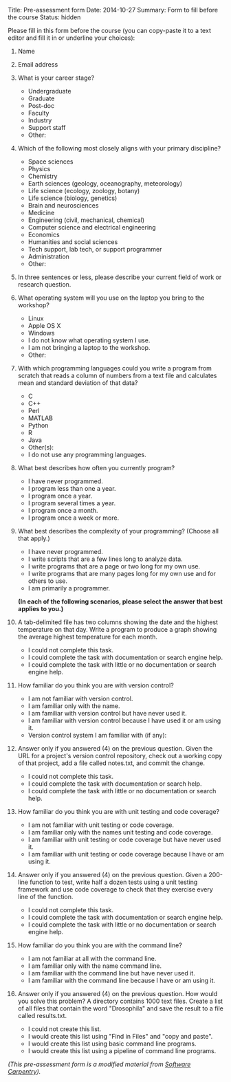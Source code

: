 Title: Pre-assessment form
Date: 2014-10-27
Summary: Form to fill before the course
Status: hidden

Please fill in this form before the course (you can copy-paste it to a text
editor and fill it in or underline your choices):

1.  Name

2.  Email address

3.  What is your career stage?
    - Undergraduate
    - Graduate
    - Post-doc
    - Faculty
    - Industry
    - Support staff
    - Other:

4.  Which of the following most closely aligns with your primary discipline?
    - Space sciences
    - Physics
    - Chemistry
    - Earth sciences (geology, oceanography, meteorology)
    - Life science (ecology, zoology, botany)
    - Life science (biology, genetics)
    - Brain and neurosciences
    - Medicine
    - Engineering (civil, mechanical, chemical)
    - Computer science and electrical engineering
    - Economics
    - Humanities and social sciences
    - Tech support, lab tech, or support programmer
    - Administration
    - Other:

5. In three sentences or less, please describe your current field of work or
   research question.

6. What operating system will you use on the laptop you bring to the workshop?
    - Linux
    - Apple OS X
    - Windows
    - I do not know what operating system I use.
    - I am not bringing a laptop to the workshop.
    - Other:
    
7. With which programming languages could you write a program from scratch that
   reads a column of numbers from a text file and calculates mean and standard
   deviation of that data?
    - C
    - C++
    - Perl
    - MATLAB
    - Python
    - R
    - Java
    - Other(s):
    - I do not use any programming languages.

8. What best describes how often you currently program?
    - I have never programmed.
    - I program less than one a year.
    - I program once a year.
    - I program several times a year.
    - I program once a month.
    - I program once a week or more.

9. What best describes the complexity of your programming? (Choose all that
   apply.)
    - I have never programmed.
    - I write scripts that are a few lines long to analyze data.
    - I write programs that are a page or two long for my own use.
    - I write programs that are many pages long for my own use and for others to use.
    - I am primarily a programmer.

    **(In each of the following scenarios, please select the answer that best applies
    to you.)**

10. A tab-delimited file has two columns showing the date and the highest
    temperature on that day. Write a program to produce a graph showing the
    average highest temperature for each month.
    - I could not complete this task.
    - I could complete the task with documentation or search engine help.
    - I could complete the task with little or no documentation or search engine help.

11. How familiar do you think you are with version control?
    - I am not familiar with version control.
    - I am familiar only with the name.
    - I am familiar with version control but have never used it.
    - I am familiar with version control because I have used it or am using it.
    - Version control system I am familiar with (if any):

11. Answer only if you answered (4) on the previous question. Given the URL
    for a project's version control repository, check out a working copy of
    that project, add a file called notes.txt, and commit the change.
    - I could not complete this task.
    - I could complete the task with documentation or search help.
    - I could complete the task with little or no documentation or search help.

12. How familiar do you think you are with unit testing and code coverage?
    - I am not familiar with unit testing or code coverage.
    - I am familiar only with the names unit testing and code coverage.
    - I am familiar with unit testing or code coverage but have never used it.
    - I am familiar with unit testing or code coverage because I have or am using it.

12. Answer only if you answered (4) on the previous question. Given a
    200-line function to test, write half a dozen tests using a unit testing
    framework and use code coverage to check that they exercise every line of
    the function.
    - I could not complete this task.
    - I could complete the task with documentation or search engine help.
    - I could complete the task with little or no documentation or search engine help.

13. How familiar do you think you are with the command line?
    - I am not familiar at all with the command line.
    - I am familiar only with the name command line.
    - I am familiar with the command line but have never used it.
    - I am familiar with the command line because I have or am using it.

13. Answer only if you answered (4) on the previous question. How would you
    solve this problem? A directory contains 1000 text files. Create a list of
    all files that contain the word "Drosophila" and save the result to a file
    called results.txt.
    - I could not create this list.
    - I would create this list using "Find in Files" and "copy and paste".
    - I would create this list using basic command line programs.
    - I would create this list using a pipeline of command line programs.

*(This pre-assessment form is a modified material from
[Software Carpentry](http://software-carpentry.org/workshops/assess/pre-learner.html)).*
